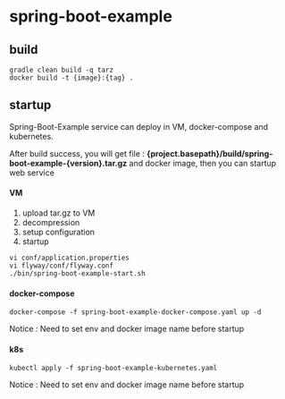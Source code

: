 # spring-boot-example


## build
```
gradle clean build -q tarz
docker build -t {image}:{tag} .
```


## startup

Spring-Boot-Example service can deploy in VM, docker-compose and kubernetes.

After build success, you will get file : **{project.basepath}/build/spring-boot-example-{version}.tar.gz** and docker image, then you can startup web service

#### VM

1. upload tar.gz to VM
2. decompression
3. setup configuration
4. startup
```
vi conf/application.properties
vi flyway/conf/flyway.conf
./bin/spring-boot-example-start.sh
```

#### docker-compose
```
docker-compose -f spring-boot-example-docker-compose.yaml up -d
```
Notice : Need to set env and docker image name before startup

#### k8s

```
kubectl apply -f spring-boot-example-kubernetes.yaml
```

Notice : Need to set env and docker image name before startup